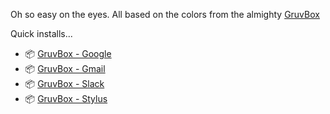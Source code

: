 Oh so easy on the eyes. All based on the colors from the almighty [GruvBox](https://github.com/morhetz/gruvbox)

Quick installs...

* 📦 [GruvBox - Google](https://raw.githubusercontent.com/Xedecimal/userstyles/master/gruvbox-google.user.css)
* 📦 [GruvBox - Gmail](https://raw.githubusercontent.com/Xedecimal/userstyles/master/gruvbox-gmail.user.css)
* 📦 [GruvBox - Slack](https://raw.githubusercontent.com/Xedecimal/userstyles/master/gruvbox-slack.user.css)
* 📦 [GruvBox - Stylus](https://raw.githubusercontent.com/Xedecimal/userstyles/master/gruvbox-stylus.user.css)